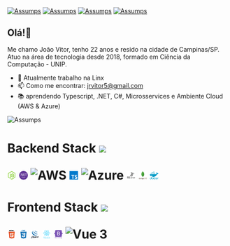 

<a href="https://twitter.com/joao_Assumps" target="blank"><img align="center" src="https://cdn.jsdelivr.net/npm/simple-icons@3.0.1/icons/twitter.svg" alt="Assumps" height="20" width="20" /></a>
<a href="https://www.linkedin.com/in/joao-assumps/" target="blank"><img align="center" src="https://cdn.jsdelivr.net/npm/simple-icons@3.0.1/icons/linkedin.svg" alt="Assumps" height="20" width="20" /></a>
<a href="https://www.facebook.com/joaovitor.assumpcao.5/" target="blank"><img align="center" src="https://cdn.jsdelivr.net/npm/simple-icons@3.0.1/icons/facebook.svg" alt="Assumps" height="20" width="20" /></a>
<a href="https://www.instagram.com/joao_assumps/" target="blank"><img align="center" src="https://cdn.jsdelivr.net/npm/simple-icons@3.0.1/icons/instagram.svg" alt="Assumps" height="20" width="20" /></a>
## Olá!👋
Me chamo João Vitor, tenho 22 anos e resido na cidade de Campinas/SP.<br>
Atuo na área de tecnologia desde 2018, formado em Ciência da Computação - UNIP.

- 🔭 Atualmente trabalho na Linx<br>
- 📫 Como me encontrar: jrvitor5@gmail.com<br>
- 📚 aprendendo Typescript, .NET, C#, Microsservices e Ambiente Cloud (AWS & Azure) <br>
</ul>

<p align="left"> <img src="https://komarev.com/ghpvc/?username=Assumps" alt="Assumps" /> </p>

<h1 align="left">Backend Stack <img src="https://user-images.githubusercontent.com/49878665/111105353-89663280-8531-11eb-825e-c9da9dabfbac.png"</h1>
<p align="left">
<img src="https://raw.githubusercontent.com/devicons/devicon/master/icons/nodejs/nodejs-plain.svg" alt="nodejs" width="20" height="20"/>
<img src="https://raw.githubusercontent.com/devicons/devicon/master/icons/dotnetcore/dotnetcore-original.svg" alt=".NET CORE" width="20" height="20"/>
<img src="https://cdn.jsdelivr.net/gh/devicons/devicon/icons/amazonwebservices/amazonwebservices-original.svg" alt="AWS" width="20" height="20"/>
<img src="https://raw.githubusercontent.com/devicons/devicon/master/icons/typescript/typescript-original.svg" alt="Typescript" width="20" height="20"/> 
<img src="https://cdn.jsdelivr.net/gh/devicons/devicon/icons/azure/azure-original.svg" alt="Azure" width="20" height="20"/>
<img src="https://raw.githubusercontent.com/devicons/devicon/master/icons/microsoftsqlserver/microsoftsqlserver-plain-wordmark.svg" alt="SQLServer" width="20" height="20"/>
<img src="https://raw.githubusercontent.com/devicons/devicon/master/icons/mongodb/mongodb-original-wordmark.svg" alt="MongoDB" width="20" height="20"/> 
<img src="https://raw.githubusercontent.com/devicons/devicon/master/icons/docker/docker-plain-wordmark.svg" alt="Docker" width="20" height="20"/> 
</p>

<h1 align="left">Frontend Stack <img src="https://user-images.githubusercontent.com/49878665/111105260-5c198480-8531-11eb-9c15-d0a50e3b0869.png"</h1>
<p align="left">
<img src="https://raw.githubusercontent.com/devicons/devicon/master/icons/html5/html5-original-wordmark.svg" alt="html5"  width="20" height="20"/>
<img src="https://raw.githubusercontent.com/devicons/devicon/master/icons/css3/css3-plain-wordmark.svg" alt="css3"  width="20" height="20"/>
<img src="https://raw.githubusercontent.com/devicons/devicon/master/icons/jquery/jquery-original-wordmark.svg" alt="Jquery" width="20" height="20"/>
<img src="https://raw.githubusercontent.com/devicons/devicon/master/icons/react/react-original-wordmark.svg" alt="react" width="20" height="20"/>
<img src="https://raw.githubusercontent.com/devicons/devicon/master/icons/bootstrap/bootstrap-plain-wordmark.svg" alt="Bootstrap" width="20" height="20"/>
<img src="https://cdn.jsdelivr.net/gh/devicons/devicon/icons/vuejs/vuejs-original.svg" alt="Vue 3" width="20" height="20"/>
</p>
 

